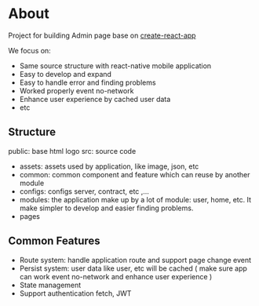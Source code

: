 # About

Project for building Admin page base on [create-react-app](https://create-react-app.dev/)

We focus on:
 + Same source structure with react-native mobile application
 + Easy to develop and expand
 + Easy to handle error and finding problems
 + Worked properly event no-network
 + Enhance user experience by cached user data
 + etc

## Structure

public: base html logo
src: source code

 + assets: assets used by application, like image, json, etc
 + common: common component and feature which can reuse by another module
 + configs: configs server, contract, etc ,...
 + modules: the application make up by a lot of module: user, home, etc. It make simpler to develop and easier finding problems.
 + pages

## Common Features

+ Route system: handle application route and support page change event
+ Persist system: user data like user, etc will be cached ( make sure app can work event no-network and enhance user experience )
+ State management
+ Support authentication fetch, JWT